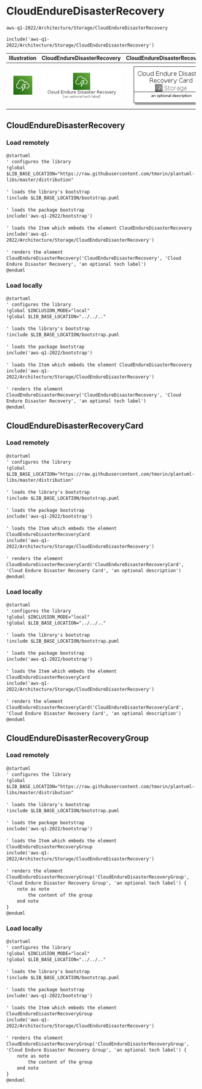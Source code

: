 # CloudEndureDisasterRecovery


```text
aws-q1-2022/Architecture/Storage/CloudEndureDisasterRecovery
```

```text
include('aws-q1-2022/Architecture/Storage/CloudEndureDisasterRecovery')
```



| Illustration | CloudEndureDisasterRecovery | CloudEndureDisasterRecoveryCard | CloudEndureDisasterRecoveryGroup |
| :---: | :---: | :---: | :---: |
| ![illustration for Illustration](../../../aws-q1-2022/Architecture/Storage/CloudEndureDisasterRecovery.png) | ![illustration for CloudEndureDisasterRecovery](../../../aws-q1-2022/Architecture/Storage/CloudEndureDisasterRecovery.Local.png) | ![illustration for CloudEndureDisasterRecoveryCard](../../../aws-q1-2022/Architecture/Storage/CloudEndureDisasterRecoveryCard.Local.png) | ![illustration for CloudEndureDisasterRecoveryGroup](../../../aws-q1-2022/Architecture/Storage/CloudEndureDisasterRecoveryGroup.Local.png) |




## CloudEndureDisasterRecovery

### Load remotely
```plantuml
@startuml
' configures the library
!global $LIB_BASE_LOCATION="https://raw.githubusercontent.com/tmorin/plantuml-libs/master/distribution"

' loads the library's bootstrap
!include $LIB_BASE_LOCATION/bootstrap.puml

' loads the package bootstrap
include('aws-q1-2022/bootstrap')

' loads the Item which embeds the element CloudEndureDisasterRecovery
include('aws-q1-2022/Architecture/Storage/CloudEndureDisasterRecovery')

' renders the element
CloudEndureDisasterRecovery('CloudEndureDisasterRecovery', 'Cloud Endure Disaster Recovery', 'an optional tech label')
@enduml
```

### Load locally
```plantuml
@startuml
' configures the library
!global $INCLUSION_MODE="local"
!global $LIB_BASE_LOCATION="../../.."

' loads the library's bootstrap
!include $LIB_BASE_LOCATION/bootstrap.puml

' loads the package bootstrap
include('aws-q1-2022/bootstrap')

' loads the Item which embeds the element CloudEndureDisasterRecovery
include('aws-q1-2022/Architecture/Storage/CloudEndureDisasterRecovery')

' renders the element
CloudEndureDisasterRecovery('CloudEndureDisasterRecovery', 'Cloud Endure Disaster Recovery', 'an optional tech label')
@enduml
```

## CloudEndureDisasterRecoveryCard

### Load remotely
```plantuml
@startuml
' configures the library
!global $LIB_BASE_LOCATION="https://raw.githubusercontent.com/tmorin/plantuml-libs/master/distribution"

' loads the library's bootstrap
!include $LIB_BASE_LOCATION/bootstrap.puml

' loads the package bootstrap
include('aws-q1-2022/bootstrap')

' loads the Item which embeds the element CloudEndureDisasterRecoveryCard
include('aws-q1-2022/Architecture/Storage/CloudEndureDisasterRecovery')

' renders the element
CloudEndureDisasterRecoveryCard('CloudEndureDisasterRecoveryCard', 'Cloud Endure Disaster Recovery Card', 'an optional description')
@enduml
```

### Load locally
```plantuml
@startuml
' configures the library
!global $INCLUSION_MODE="local"
!global $LIB_BASE_LOCATION="../../.."

' loads the library's bootstrap
!include $LIB_BASE_LOCATION/bootstrap.puml

' loads the package bootstrap
include('aws-q1-2022/bootstrap')

' loads the Item which embeds the element CloudEndureDisasterRecoveryCard
include('aws-q1-2022/Architecture/Storage/CloudEndureDisasterRecovery')

' renders the element
CloudEndureDisasterRecoveryCard('CloudEndureDisasterRecoveryCard', 'Cloud Endure Disaster Recovery Card', 'an optional description')
@enduml
```

## CloudEndureDisasterRecoveryGroup

### Load remotely
```plantuml
@startuml
' configures the library
!global $LIB_BASE_LOCATION="https://raw.githubusercontent.com/tmorin/plantuml-libs/master/distribution"

' loads the library's bootstrap
!include $LIB_BASE_LOCATION/bootstrap.puml

' loads the package bootstrap
include('aws-q1-2022/bootstrap')

' loads the Item which embeds the element CloudEndureDisasterRecoveryGroup
include('aws-q1-2022/Architecture/Storage/CloudEndureDisasterRecovery')

' renders the element
CloudEndureDisasterRecoveryGroup('CloudEndureDisasterRecoveryGroup', 'Cloud Endure Disaster Recovery Group', 'an optional tech label') {
    note as note
        the content of the group
    end note
}
@enduml
```

### Load locally
```plantuml
@startuml
' configures the library
!global $INCLUSION_MODE="local"
!global $LIB_BASE_LOCATION="../../.."

' loads the library's bootstrap
!include $LIB_BASE_LOCATION/bootstrap.puml

' loads the package bootstrap
include('aws-q1-2022/bootstrap')

' loads the Item which embeds the element CloudEndureDisasterRecoveryGroup
include('aws-q1-2022/Architecture/Storage/CloudEndureDisasterRecovery')

' renders the element
CloudEndureDisasterRecoveryGroup('CloudEndureDisasterRecoveryGroup', 'Cloud Endure Disaster Recovery Group', 'an optional tech label') {
    note as note
        the content of the group
    end note
}
@enduml
```

